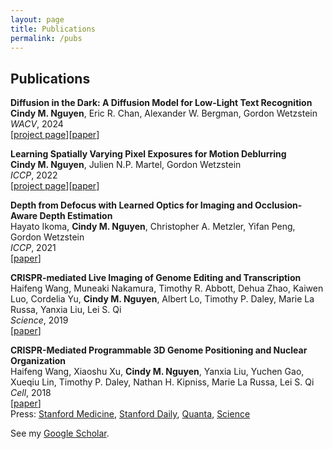 ```yaml
---
layout: page
title: Publications
permalink: /pubs
---
```


## Publications  

**Diffusion in the Dark: A Diffusion Model for Low-Light Text Recognition**<br>
**Cindy M. Nguyen**, Eric R. Chan, Alexander W. Bergman, Gordon Wetzstein<br>
*WACV*, 2024 <br>
[[project page](https://ccnguyen.github.io/diffusion-in-the-dark/)][[paper](https://arxiv.org/abs/2303.04291)]

**Learning Spatially Varying Pixel Exposures for Motion Deblurring**<br>
**Cindy M. Nguyen**, Julien N.P. Martel, Gordon Wetzstein<br>
*ICCP*, 2022<br>
[[project page](https://ccnguyen.github.io/lsvpe/)][[paper](https://arxiv.org/abs/2204.07267)]

**Depth from Defocus with Learned Optics for Imaging and Occlusion-Aware Depth Estimation**<br>
Hayato Ikoma, **Cindy M. Nguyen**, Christopher A. Metzler, Yifan Peng, Gordon Wetzstein<br>
*ICCP*, 2021<br>
[[paper](https://ieeexplore.ieee.org/document/9466261)]

**CRISPR-mediated Live Imaging of Genome Editing and Transcription**<br>
Haifeng Wang, Muneaki Nakamura, Timothy R. Abbott, Dehua Zhao, Kaiwen Luo, Cordelia Yu, **Cindy M. Nguyen**, Albert Lo, Timothy P. Daley, Marie La Russa, Yanxia Liu, Lei S. Qi<br>
*Science*, 2019<br>
[[paper](https://science.sciencemag.org/content/365/6459/1301.abstract)]

**CRISPR-Mediated Programmable 3D Genome Positioning and Nuclear Organization**<br>
Haifeng Wang, Xiaoshu Xu, **Cindy M. Nguyen**, Yanxia Liu, Yuchen Gao, Xueqiu Lin, Timothy P. Daley, Nathan H. Kipniss, Marie La Russa, Lei S. Qi<br>
*Cell*, 2018<br>
[[paper](https://www.cell.com/cell/fulltext/S0092-8674(18)31185-1?_returnURL=https%3A%2F%2Flinkinghub.elsevier.com%2Fretrieve%2Fpii%2FS0092867418311851%3Fshowall%3Dtrue)]<br>
Press: [Stanford Medicine](https://med.stanford.edu/news/all-news/2018/10/researchers-modify-crispr-to-reorganize-genome.html),
 [Stanford Daily](https://www.stanforddaily.com/2018/10/12/stanford-researchers-develop-new-three-dimensional-crispr-technology/),
 [Quanta](https://www.quantamagazine.org/in-the-nucleus-genes-activity-might-depend-on-their-location-20181106/), 
 [Science](https://www.sciencemag.org/news/2018/10/moving-dna-different-part-nucleus-can-change-how-it-works)
 
 See my [Google Scholar](https://scholar.google.com/citations?user=ckr1ZcIAAAAJ&hl=en).
